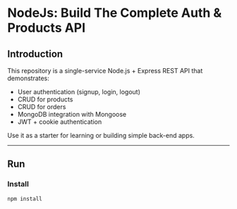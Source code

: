 # NodeJs: Build The Complete Auth & Products API

## Introduction
This repository is a single-service Node.js + Express REST API that demonstrates:
- User authentication (signup, login, logout)
- CRUD for products
- CRUD for orders
- MongoDB integration with Mongoose
- JWT + cookie authentication

Use it as a starter for learning or building simple back-end apps.

---

## Run

### Install
```bash
npm install
